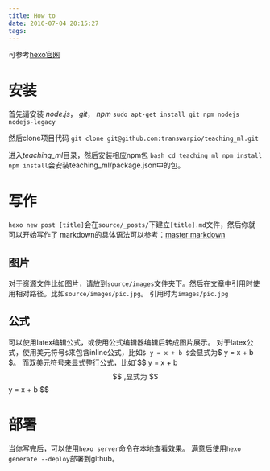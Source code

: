```yaml
---
title: How to
date: 2016-07-04 20:15:27
tags:
---
```


可参考[hexo官网](https://hexo.io/zh-cn/docs/)
# 安装
首先请安装 *node.js*， *git*， *npm*
`sudo apt-get install git npm nodejs nodejs-legacy`

然后clone项目代码
`git clone git@github.com:transwarpio/teaching_ml.git`

进入*teaching_ml*目录，然后安装相应npm包
    ``` bash
    cd teaching_ml
    npm install
    ```
`npm install`会安装teaching\_ml/package.json中的包。

# 写作
`hexo new post [title]`会在`source/_posts/`下建立`[title].md`文件，然后你就可以开始写作了
markdown的具体语法可以参考：[master markdown](https://guides.github.com/features/mastering-markdown/)
  
## 图片
对于资源文件比如图片，请放到`source/images`文件夹下。然后在文章中引用时使用相对路径。比如`source/images/pic.jpg`。
引用时为`images/pic.jpg`

## 公式
可以使用latex编辑公式，或使用公式编辑器编辑后转成图片展示。
对于latex公式，使用美元符号`$`来包含inline公式，比如`$ y = x + b $`会显式为$ y = x + b $。
而双美元符号来显式整行公式，比如`$$ y = x + b $$`,显式为 
$$
y = x + b
$$ 

# 部署
当你写完后，可以使用`hexo server`命令在本地查看效果。
满意后使用`hexo generate --deploy`部署到github。

